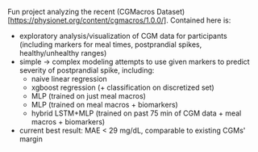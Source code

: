 Fun project analyzing the recent (CGMacros Dataset)[https://physionet.org/content/cgmacros/1.0.0/]. Contained here is:
* exploratory analysis/visualization of CGM data for participants (including markers for meal times, postprandial spikes, healthy/unhealthy ranges)
* simple -> complex modeling attempts to use given markers to predict severity of postprandial spike, including:
    * naive linear regression
    * xgboost regression (+ classification on discretized set)
    * MLP (trained on just meal macros)
    * MLP (trained on meal macros + biomarkers)
    * hybrid LSTM+MLP (trained on past 75 min of CGM data + meal macros + biomarkers)
* current best result: MAE < 29 mg/dL, comparable to existing CGMs' margin
